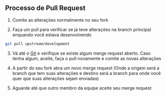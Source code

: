 ## Processo de Pull Request

1. Comite as alterações normalmente no seu fork

2. Faça um pull para verificar se ja teve alterações na branch principal enquando você estava desenvolvendo
```sh
git pull upstream/development
```

3. Vá até o [Git](URL_REPOSITORIO) e verifique se existe algum merge request aberto. Caso tenha algum, aceite, faça o pull novamente e comite as novas alterações

4. A partir do seu fork abra um novo merge request (Onde a origem será a branch que tem suas alterações e destino será a branch para onde você quer que suas alterações sejam enviadas)

5. Aguarde até que outro membro da equipe aceite seu merge request
